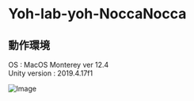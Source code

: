 # Yoh-lab-yoh-NoccaNocca

## 動作環境  
OS : MacOS Monterey ver 12.4  
Unity version : 2019.4.17f1

![Image](https://github.com/Yoh-lab/Yoh-lab-yoh-NoccaNocca/assets/132627250/92cddb60-abdd-4bf8-bfde-639b34968b67)

